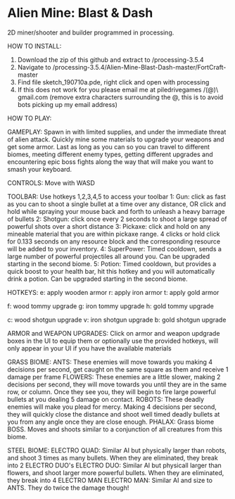 # Alien Mine: Blast & Dash
2D miner/shooter and builder programmed in processing. 

HOW TO INSTALL: 
1. Download the zip of this github and extract to /processing-3.5.4
2. Navigate to /processing-3.5.4/Alien-Mine-Blast-Dash-master/FortCraft-master
3. Find file sketch_190710a.pde, right click and open with processing
4. If this does not work for you please email me at piledrivegames /(@)\ gmail.com (remove extra characters surrounding the @, this is to avoid bots picking up my email address)


HOW TO PLAY:

GAMEPLAY: 
Spawn in with limited supplies, and under the immediate threat of alien attack. Quickly mine some materials to upgrade your weapons and get some armor. Last as long as you can so you can travel to different biomes, meeting different enemy types, getting different upgrades and encountering epic boss fights along the way that will make you want to smash your keyboard. 

CONTROLS: 
Move with WASD

TOOLBAR:
Use hotkeys 1,2,3,4,5 to access your toolbar
1: Gun: click as fast as you can to shoot a single bullet at a time over any distance, OR click and hold while spraying your mouse back and forth to unleash a heavy barrage of bullets
2: Shotgun: click once every 2 seconds to shoot a large spread of powerful shots over a short distance
3: Pickaxe: click and hold on any mineable material that you are within pickaxe range. 4 clicks or hold click for 0.133 seconds on any resource block and the corresponding resource will be added to your inventory.
4: SuperPower: Timed cooldown, sends a large number of powerful projectiles all around you. Can be upgraded starting in the second biome. 
5: Potion: Timed cooldown, but provides a quick boost to your health bar, hit this hotkey and you will automatically drink a potion. Can be upgraded starting in the second biome. 

HOTKEYS:
e: apply wooden armor
r: apply iron armor
t: apply gold armor

f: wood tommy upgrade
g: iron tommy upgrade
h: gold tommy upgrade

c: wood shotgun upgrade
v: iron shotgun upgrade
b: gold shotgun upgrade


ARMOR and WEAPON UPGRADES:
Click on armor and weapon updgrade boxes in the UI to equip them or optionally use the provided hotkeys, will only appear in your UI if you have the available materials

GRASS BIOME: 
ANTS: These enemies will move towards you making 4 decisions per second, get caught on the same square as them and receive 1 damage per frame
FLOWERS: These enemies are a little slower, making 2 decisions per second, they will move towards you until they are in the same row, or column. Once they see you, they will begin to fire large powerful bullets at you dealing 5 damage on contact.
ROBOTS: These deadly enemies will make you plead for mercy. Making 4 decisions per second, they will quickly close the distance and shoot well timed deadly bullets at you from any angle once they are close enough. 
PHALAX: Grass biome BOSS. Moves and shoots similar to a conjunction of all creatures from this biome. 

STEEL BIOME: 
ELECTRO QUAD: Similar AI but physically larger than robots, and shoot 3 times as many bullets. When they are eliminated, they break into 2 ELECTRO DUO's
ELECTRO DUO: Similar AI but physicall larger than flowers, and shoot larger more powerful bullets. When they are eliminated, they break into 4 ELECTRO MAN
ELECTRO MAN: Similar AI and size to ANTS. They do twice the damage though!

